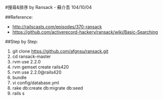 #搜尋&排序 by Ransack - 蘇介吾 104/10/04

##Reference:
* <http://railscasts.com/episodes/370-ransack>
* <https://github.com/activerecord-hackery/ransack/wiki/Basic-Searching>

##Step by Step:
1. git clone https://github.com/afgnsu/ransack.git
2. cd ransack-master
3. rvm use 2.2.0
4. rvm gemset create rails420
5. rvm use 2.2.0@rails420
6. bundle
7. vi config/database.yml
8. rake db:create db:migrate db:seed
9. rails s
